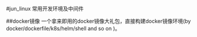 #jun_linux 常用开发环境及中间件  

##docker镜像
一个拿来即用的docker镜像大礼包，直接构建docker镜像环境(by docker/dockerfile/k8s/helm/shell and so on )。